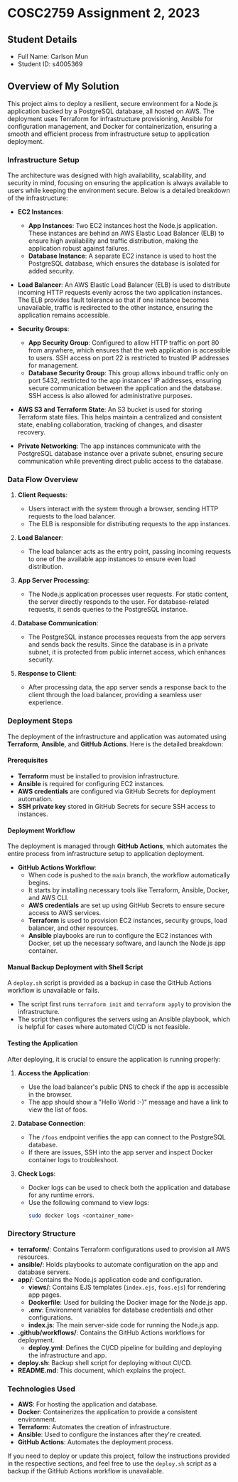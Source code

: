 # COSC2759 Assignment 2, 2023

## Student Details

- Full Name: Carlson Mun
- Student ID: s4005369

## Overview of My Solution

This project aims to deploy a resilient, secure environment for a Node.js application backed by a PostgreSQL database, all hosted on AWS. The deployment uses Terraform for infrastructure provisioning, Ansible for configuration management, and Docker for containerization, ensuring a smooth and efficient process from infrastructure setup to application deployment.

### Infrastructure Setup

The architecture was designed with high availability, scalability, and security in mind, focusing on ensuring the application is always available to users while keeping the environment secure. Below is a detailed breakdown of the infrastructure:

- **EC2 Instances**:
  - **App Instances**: Two EC2 instances host the Node.js application. These instances are behind an AWS Elastic Load Balancer (ELB) to ensure high availability and traffic distribution, making the application robust against failures.
  - **Database Instance**: A separate EC2 instance is used to host the PostgreSQL database, which ensures the database is isolated for added security.

- **Load Balancer**: An AWS Elastic Load Balancer (ELB) is used to distribute incoming HTTP requests evenly across the two application instances. The ELB provides fault tolerance so that if one instance becomes unavailable, traffic is redirected to the other instance, ensuring the application remains accessible.

- **Security Groups**:
  - **App Security Group**: Configured to allow HTTP traffic on port 80 from anywhere, which ensures that the web application is accessible to users. SSH access on port 22 is restricted to trusted IP addresses for management.
  - **Database Security Group**: This group allows inbound traffic only on port 5432, restricted to the app instances' IP addresses, ensuring secure communication between the application and the database. SSH access is also allowed for administrative purposes.

- **AWS S3 and Terraform State**: An S3 bucket is used for storing Terraform state files. This helps maintain a centralized and consistent state, enabling collaboration, tracking of changes, and disaster recovery.

- **Private Networking**: The app instances communicate with the PostgreSQL database instance over a private subnet, ensuring secure communication while preventing direct public access to the database.

### Data Flow Overview

1. **Client Requests**:
   - Users interact with the system through a browser, sending HTTP requests to the load balancer.
   - The ELB is responsible for distributing requests to the app instances.

2. **Load Balancer**:
   - The load balancer acts as the entry point, passing incoming requests to one of the available app instances to ensure even load distribution.

3. **App Server Processing**:
   - The Node.js application processes user requests. For static content, the server directly responds to the user. For database-related requests, it sends queries to the PostgreSQL instance.

4. **Database Communication**:
   - The PostgreSQL instance processes requests from the app servers and sends back the results. Since the database is in a private subnet, it is protected from public internet access, which enhances security.

5. **Response to Client**:
   - After processing data, the app server sends a response back to the client through the load balancer, providing a seamless user experience.

### Deployment Steps

The deployment of the infrastructure and application was automated using **Terraform**, **Ansible**, and **GitHub Actions**. Here is the detailed breakdown:

#### Prerequisites

- **Terraform** must be installed to provision infrastructure.
- **Ansible** is required for configuring EC2 instances.
- **AWS credentials** are configured via GitHub Secrets for deployment automation.
- **SSH private key** stored in GitHub Secrets for secure SSH access to instances.

#### Deployment Workflow

The deployment is managed through **GitHub Actions**, which automates the entire process from infrastructure setup to application deployment.

- **GitHub Actions Workflow**:
  - When code is pushed to the `main` branch, the workflow automatically begins.
  - It starts by installing necessary tools like Terraform, Ansible, Docker, and AWS CLI.
  - **AWS credentials** are set up using GitHub Secrets to ensure secure access to AWS services.
  - **Terraform** is used to provision EC2 instances, security groups, load balancer, and other resources.
  - **Ansible** playbooks are run to configure the EC2 instances with Docker, set up the necessary software, and launch the Node.js app container.

#### Manual Backup Deployment with Shell Script

A `deploy.sh` script is provided as a backup in case the GitHub Actions workflow is unavailable or fails.
- The script first runs `terraform init` and `terraform apply` to provision the infrastructure.
- The script then configures the servers using an Ansible playbook, which is helpful for cases where automated CI/CD is not feasible.

#### Testing the Application

After deploying, it is crucial to ensure the application is running properly:

1. **Access the Application**:
   - Use the load balancer's public DNS to check if the app is accessible in the browser.
   - The app should show a "Hello World :-)" message and have a link to view the list of foos.

2. **Database Connection**:
   - The `/foos` endpoint verifies the app can connect to the PostgreSQL database.
   - If there are issues, SSH into the app server and inspect Docker container logs to troubleshoot.

3. **Check Logs**:
   - Docker logs can be used to check both the application and database for any runtime errors.
   - Use the following command to view logs:
     ```sh
     sudo docker logs <container_name>
     ```

### Directory Structure

- **terraform/**: Contains Terraform configurations used to provision all AWS resources.
- **ansible/**: Holds playbooks to automate configuration on the app and database servers.
- **app/**: Contains the Node.js application code and configuration.
  - **views/**: Contains EJS templates (`index.ejs`, `foos.ejs`) for rendering app pages.
  - **Dockerfile**: Used for building the Docker image for the Node.js app.
  - **.env**: Environment variables for database credentials and other configurations.
  - **index.js**: The main server-side code for running the Node.js app.
- **.github/workflows/**: Contains the GitHub Actions workflows for deployment.
  - **deploy.yml**: Defines the CI/CD pipeline for building and deploying the infrastructure and app.
- **deploy.sh**: Backup shell script for deploying without CI/CD.
- **README.md**: This document, which explains the project.

### Technologies Used

- **AWS**: For hosting the application and database.
- **Docker**: Containerizes the application to provide a consistent environment.
- **Terraform**: Automates the creation of infrastructure.
- **Ansible**: Used to configure the instances after they're created.
- **GitHub Actions**: Automates the deployment process.


If you need to deploy or update this project, follow the instructions provided in the respective sections, and feel free to use the `deploy.sh` script as a backup if the GitHub Actions workflow is unavailable.

